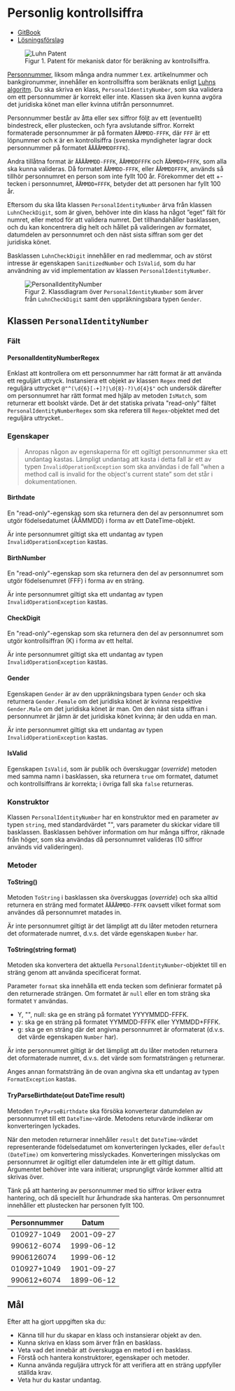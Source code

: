 # Personlig kontrollsiffra

- [GitBook](https://coursepress.gitbook.io/1dv024/ovningsuppgifter/del-2/personlig-kontrollsiffra)
- [Lösningsförslag](https://github.com/1dv024/exercise-solution-proposals/tree/master/exercise-personal-check-digit)

<figure>
<img src="img/luhnPatent.png" alt="Luhn Patent" />
<figcaption>
Figur 1. Patent för mekanisk dator för beräkning av kontrollsiffra.
</figcaption>
</figure>

[Personnummer](http://www.skatteverket.se/download/18.1e6d5f87115319ffba380001857/1359707375938/70408.pdf), liksom många andra nummer t.ex. artikelnummer och bankgironummer, innehåller en kontrollsiffra som beräknats enligt [Luhns algoritm](https://sv.wikipedia.org/wiki/Luhn-algoritmen/ "Läs om Luhn-algoritmen!"). Du ska skriva en klass, `PersonalIdentityNumber`, som ska validera om ett personnummer är korrekt eller inte. Klassen ska även kunna avgöra det juridiska könet man eller kvinna utifrån personnumret.

Personnummer består av åtta eller sex siffror följt av ett (eventuellt) bindestreck, eller plustecken, och fyra avslutande siffror. Korrekt formaterade personnummer är på formaten `ÅÅMMDD-FFFK`, där `FFF` är ett löpnummer och `K` är en kontrollsiffra (svenska myndigheter lagrar dock personnummer på formatet `ÅÅÅÅMMDDFFFK`).

Andra tillåtna format är `ÅÅÅÅMMDD-FFFK`, `ÅÅMMDDFFFK` och `ÅÅMMDD+FFFK`, som alla ska kunna valideras. Då formatet `ÅÅMMDD-FFFK`, eller `ÅÅMMDDFFFK`, används så tillhör personnumret en person som inte fyllt 100 år. Förekommer det ett +-tecken i personnumret, `ÅÅMMDD+FFFK`, betyder det att personen har fyllt 100 år.

Eftersom du ska låta klassen `PersonalIdentityNumber` ärva från klassen `LuhnCheckDigit`, som är given, behöver inte din klass ha något ”eget” fält för numret, eller metod för att validera numret. Det tillhandahåller basklassen, och du kan koncentrera dig helt och hållet på valideringen av formatet, datumdelen av personnumret och den näst sista siffran som ger det juridiska könet.

Basklassen `LuhnCheckDigit` innehåller en rad medlemmar, och av störst intresse är egenskapen `SanitizedNumber` och `IsValid`, som du har användning av vid implementation av klassen `PersonalIdentityNumber`.

<figure>
<img src="img/PersonalIdentityNumber.png" alt="PersonalIdentityNumber" />
<figcaption>
Figur 2. Klassdiagram över <code>PersonalIdentityNumber</code> som ärver från <code>LuhnCheckDigit</code> samt den uppräkningsbara typen <code>Gender</code>.
</figcaption>
</figure>

## Klassen `PersonalIdentityNumber`

### Fält

#### PersonalIdentityNumberRegex

Enklast att kontrollera om ett personnummer har rätt format är att använda ett reguljärt uttryck. Instansiera ett objekt av klassen `Regex` med det reguljära uttrycket `@"^(\d{6}[-+]?|\d{8}-?)\d{4}$"` och undersök därefter om personnumret har rätt format med hjälp av metoden `IsMatch`, som returnerar ett boolskt värde. Det är det statiska privata "read-only" fältet `PersonalIdentityNumberRegex` som ska referera till `Regex`-objektet med det reguljära uttrycket..

### Egenskaper

> Anropas någon av egenskaperna för ett ogiltigt personnummer ska ett undantag kastas. Lämpligt undantag att kasta i detta fall är ett av typen `InvalidOperationException` som ska användas i de fall ”when a method call is invalid for the object's current state” som det står i dokumentationen.

#### Birthdate

En "read-only"-egenskap som ska returnera den del av personnumret som utgör födelsedatumet (ÅÅMMDD) i forma av ett DateTime-objekt.

Är inte personnumret giltigt ska ett undantag av typen `InvalidOperationException` kastas.

#### BirthNumber

En "read-only"-egenskap som ska returnera den del av personnumret som utgör födelsenumret (FFF) i forma av en sträng.

Är inte personnumret giltigt ska ett undantag av typen `InvalidOperationException` kastas.

#### CheckDigit

En "read-only"-egenskap som ska returnera den del av personnumret som utgör kontrollsiffran (K) i forma av ett heltal.

Är inte personnumret giltigt ska ett undantag av typen `InvalidOperationException` kastas.

#### Gender
Egenskapen `Gender` är av den uppräkningsbara typen `Gender` och ska returnera `Gender.Female` om det juridiska könet är kvinna respektive `Gender.Male` om det juridiska könet är man. Om den näst sista siffran i personnumret är jämn är det juridiska könet kvinna; är den udda en man. 

Är inte personnumret giltigt ska ett undantag av typen `InvalidOperationException` kastas.

#### IsValid

Egenskapen `IsValid`, som är publik och överskuggar (_override_) metoden med samma namn i basklassen, ska returnera `true` om formatet, datumet och kontrollsiffrans är korrekta; i övriga fall ska `false` returneras.

### Konstruktor
Klassen `PersonalIdentityNumber` har en konstruktor med en parameter av typen `string`, med standardvärdet "", vars parameter du skickar vidare till basklassen. Basklassen behöver information om hur många siffror, räknade från höger, som ska användas då personnumret valideras (10 siffror används vid valideringen).

### Metoder

#### ToString()

Metoden `ToString` i basklassen ska överskuggas (_override_) och ska alltid returnera en sträng med formatet `ÅÅÅÅMMDD-FFFK` oavsett vilket format som användes då personnumret matades in.

Är inte personnumret giltigt är det lämpligt att du låter metoden returnera det oformaterade numret, d.v.s. det värde egenskapen `Number` har.

#### ToString(string format)

Metoden ska konvertera det aktuella `PersonalIdentityNumber`-objektet till en sträng genom att använda specificerat format.

Parameter `format` ska innehålla ett enda tecken som definierar formatet på den returnerade strängen. Om formatet är `null` eller en tom sträng ska formatet `Y` användas.
- Y, "", null: ska ge en sträng på formatet YYYYMMDD-FFFK.
- y: ska ge en sträng på formatet YYMMDD-FFFK eller YYMMDD+FFFK.
- g: ska ge en sträng där det angivna personnumret är oformaterat (d.v.s. det värde egenskapen `Number` har).

Är inte personnumret giltigt är det lämpligt att du låter metoden returnera det oformaterade numret, d.v.s. det värde som formatsträngen `g` returnerar.

Anges annan formatsträng än de ovan angivna ska ett undantag av typen `FormatException` kastas.

#### TryParseBirthdate(out DateTime result)

Metoden `TryParseBirthdate` ska försöka konverterar datumdelen av personnumret till ett `DateTime`-värde. Metodens returvärde indikerar om konverteringen lyckades.

När den metoden returnerar innehåller `result` det `DateTime`-värdet representerande födelsedatumet om konverteringen lyckades, eller `default (DateTime)` om konvertering misslyckades. Konverteringen misslyckas om personnumret är ogiltigt eller datumdelen inte är ett giltigt datum. Argumentet behöver inte vara initierat; ursprungligt värde kommer alltid att skrivas över.

Tänk på att hantering av personnummer med tio siffror kräver extra hantering, och då speciellt hur århundrade ska hanteras. Om personnumret innehåller ett plustecken har personen fyllt 100.

| Personnummer | Datum      |
| -------------|------------|
| 010927-1049  | 2001-09-27 |
| 990612-6074  | 1999-06-12 |
| 9906126074   | 1999-06-12 |
| 010927+1049  | 1901-09-27 |
| 990612+6074  | 1899-06-12 |

## Mål

Efter att ha gjort uppgiften ska du:

- Känna till hur du skapar en klass och instansierar objekt av den.
- Kunna skriva en klass som ärver från en basklass.
- Veta vad det innebär att överskugga en metod i en basklass.
- Förstå och hantera konstruktorer, egenskaper och metoder.
- Kunna använda reguljära uttryck för att verifiera att en sträng uppfyller ställda krav.
- Veta hur du kastar undantag.